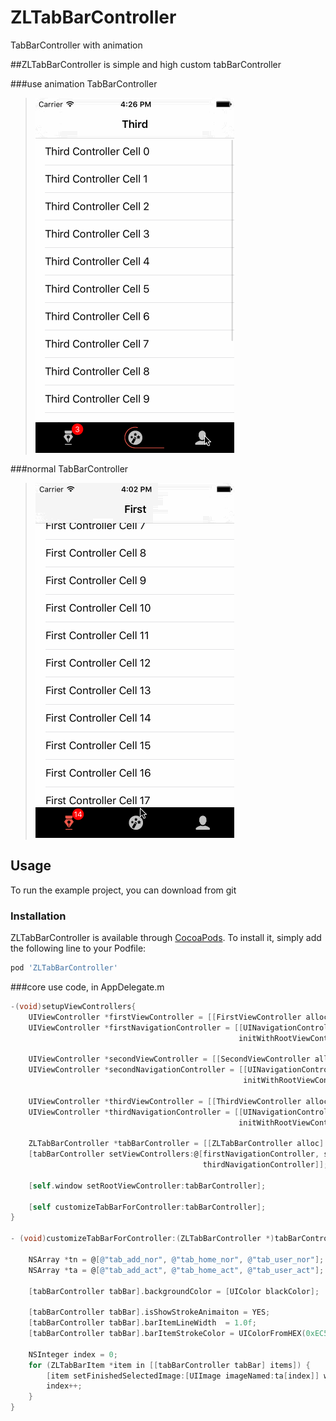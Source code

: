# ZLTabBarController
TabBarController with animation

##ZLTabBarController is simple and high custom tabBarController

###use animation TabBarController
> ![demo1](https://github.com/zingwin/ZLTabBarController/blob/master/1.gif)

###normal TabBarController
> ![demo1](https://github.com/zingwin/ZLTabBarController/blob/master/2.gif)


## Usage

To run the example project, you can download from git

### Installation

ZLTabBarController is available through [CocoaPods](http://cocoapods.org). To install
it, simply add the following line to your Podfile:

```ruby
pod 'ZLTabBarController'
```

###core use code, in AppDelegate.m
```objective-c
-(void)setupViewControllers{
    UIViewController *firstViewController = [[FirstViewController alloc] init];
    UIViewController *firstNavigationController = [[UINavigationController alloc]
                                                   initWithRootViewController:firstViewController];
    
    UIViewController *secondViewController = [[SecondViewController alloc] init];
    UIViewController *secondNavigationController = [[UINavigationController alloc]
                                                    initWithRootViewController:secondViewController];
    
    UIViewController *thirdViewController = [[ThirdViewController alloc] init];
    UIViewController *thirdNavigationController = [[UINavigationController alloc]
                                                   initWithRootViewController:thirdViewController];
    
    ZLTabBarController *tabBarController = [[ZLTabBarController alloc] init];
    [tabBarController setViewControllers:@[firstNavigationController, secondNavigationController,
                                           thirdNavigationController]];
   
    [self.window setRootViewController:tabBarController];

    [self customizeTabBarForController:tabBarController];
}

- (void)customizeTabBarForController:(ZLTabBarController *)tabBarController {

    NSArray *tn = @[@"tab_add_nor", @"tab_home_nor", @"tab_user_nor"];
    NSArray *ta = @[@"tab_add_act", @"tab_home_act", @"tab_user_act"];
    
    [tabBarController tabBar].backgroundColor = [UIColor blackColor];
    
    [tabBarController tabBar].isShowStrokeAnimaiton = YES;
    [tabBarController tabBar].barItemLineWidth  = 1.0f;
    [tabBarController tabBar].barItemStrokeColor = UIColorFromHEX(0xEC584E);// [UIColor colorWithHex:0xEC584E];
    
    NSInteger index = 0;
    for (ZLTabBarItem *item in [[tabBarController tabBar] items]) {
        [item setFinishedSelectedImage:[UIImage imageNamed:ta[index]] withFinishedUnselectedImage:[UIImage imageNamed:tn[index]]];
        index++;
    }
}
```